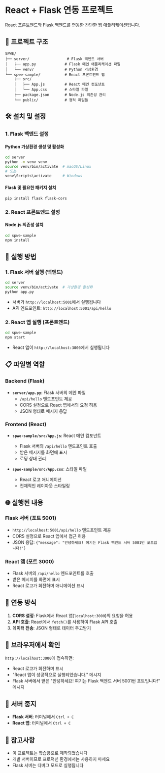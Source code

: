 # React + Flask 연동 프로젝트

React 프론트엔드와 Flask 백엔드를 연동한 간단한 웹 애플리케이션입니다.

## 📁 프로젝트 구조

```
SPWE/
├── server/                 # Flask 백엔드 서버
│   ├── app.py             # Flask 메인 애플리케이션 파일
│   └── venv/              # Python 가상환경
└── spwe-sample/           # React 프론트엔드 앱
    ├── src/
    │   ├── App.js         # React 메인 컴포넌트
    │   └── App.css        # 스타일 파일
    ├── package.json       # Node.js 의존성 관리
    └── public/            # 정적 파일들
```

## 🛠️ 설치 및 설정

### 1. Flask 백엔드 설정

#### Python 가상환경 생성 및 활성화
```bash
cd server
python -m venv venv
source venv/bin/activate  # macOS/Linux
# 또는
venv\Scripts\activate     # Windows
```

#### Flask 및 필요한 패키지 설치
```bash
pip install flask flask-cors
```

### 2. React 프론트엔드 설정

#### Node.js 의존성 설치
```bash
cd spwe-sample
npm install
```

## 🚀 실행 방법

### 1. Flask 서버 실행 (백엔드)
```bash
cd server
source venv/bin/activate  # 가상환경 활성화
python app.py
```
- 서버가 `http://localhost:5001`에서 실행됩니다
- API 엔드포인트: `http://localhost:5001/api/hello`

### 2. React 앱 실행 (프론트엔드)
```bash
cd spwe-sample
npm start
```
- React 앱이 `http://localhost:3000`에서 실행됩니다

## 📋 파일별 역할

### Backend (Flask)
- **`server/app.py`**: Flask 서버의 메인 파일
  - `/api/hello` 엔드포인트 제공
  - CORS 설정으로 React 앱에서의 요청 허용
  - JSON 형태로 메시지 응답

### Frontend (React)
- **`spwe-sample/src/App.js`**: React 메인 컴포넌트
  - Flask 서버의 `/api/hello` 엔드포인트 호출
  - 받은 메시지를 화면에 표시
  - 로딩 상태 관리

- **`spwe-sample/src/App.css`**: 스타일 파일
  - React 로고 애니메이션
  - 전체적인 레이아웃 스타일링

## 🌐 실행된 내용

### Flask 서버 (포트 5001)
- `http://localhost:5001/api/hello` 엔드포인트 제공
- CORS 설정으로 React 앱에서 접근 허용
- JSON 응답: `{"message": "안녕하세요! 여기는 Flask 백엔드 서버 5001번 포트입니다!"}`

### React 앱 (포트 3000)
- Flask 서버의 `/api/hello` 엔드포인트를 호출
- 받은 메시지를 화면에 표시
- React 로고가 회전하며 애니메이션 표시

## 🔗 연동 방식

1. **CORS 설정**: Flask에서 React 앱(`localhost:3000`)의 요청을 허용
2. **API 호출**: React에서 `fetch()`를 사용하여 Flask API 호출
3. **데이터 전송**: JSON 형태로 데이터 주고받기

## 📱 브라우저에서 확인

`http://localhost:3000`에 접속하면:
- React 로고가 회전하며 표시
- "React 앱이 성공적으로 실행되었습니다." 메시지
- Flask 서버에서 받은 "안녕하세요! 여기는 Flask 백엔드 서버 5001번 포트입니다!" 메시지

## 🛑 서버 중지

- **Flask 서버**: 터미널에서 `Ctrl + C`
- **React 앱**: 터미널에서 `Ctrl + C`

## 📝 참고사항

- 이 프로젝트는 학습용으로 제작되었습니다
- 개발 서버이므로 프로덕션 환경에서는 사용하지 마세요
- Flask 서버는 디버그 모드로 실행됩니다
